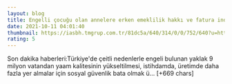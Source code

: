 ```yaml
--- 
layout: blog
title: Engelli çocuğu olan annelere erken emeklilik hakkı ve fatura indirimleri
date: 2021-10-11 04:01:40
thumbnail: https://iasbh.tmgrup.com.tr/81dc5a/640/314/0/0/752/640?u=https://isbh.tmgrup.com.tr/sbh/2021/10/11/engelli-cocugu-olan-annelere-erken-emeklilik-hakki-ve-fatura-indirimleri-1633924946235.jpg&bg=1
rating: 5
---
```

Son dakika haberleri:Türkiye'de çeitli nedenlerle engeli bulunan yaklak 9 milyon vatandan yaam kalitesinin yükseltilmesi, istihdamda, üretimde daha fazla yer almalar için sosyal güvenlik bata olmak ü… [+669 chars]